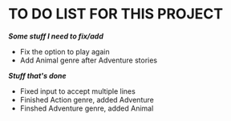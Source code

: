 # TO DO LIST FOR THIS PROJECT

***Some stuff I need to fix/add***

- Fix the option to play again
- Add Animal genre after Adventure stories

***Stuff that's done***
- Fixed input to accept multiple lines
- Finished Action genre, added Adventure
- Finshed Adventure genre, added Animal
